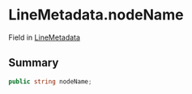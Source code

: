 # LineMetadata.nodeName

Field in [LineMetadata](/docs/api/csharp/yarn.unity.unitylocalization.linemetadata.md)

## Summary



```csharp
public string nodeName;
```

